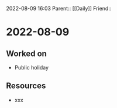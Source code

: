 2022-08-09 16:03
Parent:: [[Daily]] 
Friend:: 

# 2022-08-09

## Worked on

- Public holiday

## Resources

- xxx
